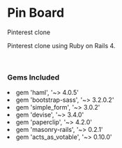 <h1>Pin Board</h1>

Pinterest clone 

<p>Pinterest clone using Ruby on Rails 4.<br></p>
<p><br></p>
<h3>Gems Included</h3>
<li>gem 'haml', '~> 4.0.5'</li>
<li>gem 'bootstrap-sass', '~> 3.2.0.2'</li>
<li>gem 'simple_form', '~> 3.0.2'</li>
<li>gem 'devise', '~> 3.4.0'</li>
<li>gem 'paperclip', '~> 4.2.0'</li>
<li>gem 'masonry-rails', '~> 0.2.1'</li>
<li>gem 'acts_as_votable', '~> 0.10.0'</li>